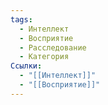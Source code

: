 ```yaml
---
tags:
  - Интеллект
  - Восприятие
  - Расследование
  - Категория
Ссылки:
  - "[[Интеллект]]"
  - "[[Восприятие]]"
---
```

